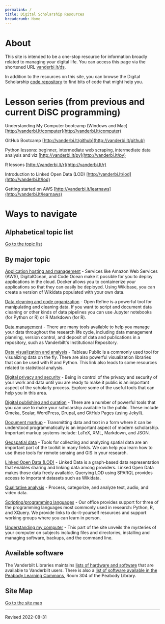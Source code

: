 ```yaml
---
permalink: /
title: Digital Scholarship Resources
breadcrumb: Home
---
```


# About

This site is intended to be a one-stop resource for information broadly related to managing your digital life.  You can access this page via the shortened URL [vanderbi.lt/ds](http://vanderbi.lt/ds).

In addition to the resources on this site, you can browse the Digital Scholarship [code repository](https://github.com/HeardLibrary/digital-scholarship) to find bits of code that might help you.


# Lesson series (from previous and current DiSC programming)

Understanding My Computer bootcamp (Windows and Mac) [http://vanderbi.lt/computer](http://vanderbi.lt/computer)

GitHub Bootcamp [http://vanderbi.lt/github](http://vanderbi.lt/github)

Python lessons: beginner, intermediate web scraping, intermediate data analysis and viz [http://vanderbi.lt/py](http://vanderbi.lt/py)

R lessons [http://vanderbi.lt/r](http://vanderbi.lt/r)

Introduction to Linked Open Data (LOD) [http://vanderbi.lt/lod](http://vanderbi.lt/lod)

Getting started on AWS [http://vanderbi.lt/learnaws](http://vanderbi.lt/learnaws)


# Ways to navigate

## Alphabetical topic list

[Go to the topic list](topics/)

## By major topic

[Application hosting and management](host/) - Services like Amazon Web Services (AWS), DigitalOcean, and Code Ocean make it possible for you to deploy applications in the cloud.  Docker allows you to containerize your applications so that they can easily be deployed.  Using Wikibase, you can create a version of Wikidata populated with your own data.

[Data cleaning and code organization](clean/) - Open Refine is a powerful tool for manipulating and cleaning data.  If you want to script and document data cleaning or other kinds of data pipelines you can use Jupyter notebooks (for Python or R) or R Markdown (for R).

[Data management](manage/) - There are many tools available to help you manage your data throughout the research life cycle, including data management planning, version control, and deposit of data and publications in a repository, such as Vanderbilt's Institutional Repository.  

[Data visualization and analysis](viz/) - Tableau Public is a commonly used tool for visualizing data on the fly.  There are also powerful visualization libraries that can be used with R and Python. This link also leads to some resources related to statistical analysis.

[Digital privacy and security](privacy/) - Being in control of the privacy and security of your work and data until you are ready to make it public is an important aspect of the scholarly process. Explore some of the useful tools that can help you in this area.

[Digital publishing and curation](pubs/) - There are a number of powerful tools that you can use to make your scholarship available to the public.  These include Omeka, Scalar, WordPress, Drupal, and GitHub Pages (using Jekyll).

[Document markup](markup/) - Transmitting data and text in a form where it can be understood programmatically is an important aspect of modern scholarship.  Important markup systems include: LaTeX, XML, Markdown, and JSON.

[Geospatial data](geo/) - Tools for collecting and analyzing spatial data are an important part of the toolkit in many fields.  We can help you learn how to use these tools for remote sensing and GIS in your research.  

[Linked Open Data (LOD)](lod/) - Linked Data is a graph-based data representation that enables sharing and linking data among providers. Linked Open Data makes those data freely available. Querying LOD using SPARQL provides access to important datasets such as Wikidata.

[Qualitative analysis](qual/) - Process, categorize, and analyze text, audio, and video data.

[Scripting/programming languages](script/) - Our office provides support for three of the programming languages most commonly used in research: Python, R, and XQuery.  We provide links to do-it-yourself resources and support working groups where you can learn in person.

[Understanding my computer](computer/) - This part of the site unveils the mysteries of your computer on subjects including files and directories, installing and managing software, backups, and the command line.

## Available software

The Vanderbilt Libraries maintains [lists of hardware and software](https://www.library.vanderbilt.edu/technology/hardwaresoftware/) that are available to Vanderbilt users. There is also a [list of software available in the Peabody Learning Commons](https://www.library.vanderbilt.edu/peabody/lcsoftware), Room 304 of the Peabody Library.

## Site Map

[Go to the site map](map/)

----
Revised 2022-08-31
